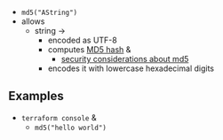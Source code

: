 * `md5("AString")`
* allows
  * string ->
    * encoded as UTF-8
    * computes [MD5 hash](https://datatracker.ietf.org/doc/html/rfc1321) &
      * [security considerations about md5](https://datatracker.ietf.org/doc/html/rfc6151)
    * encodes it with lowercase hexadecimal digits
    
## Examples
* `terraform console` &
  * `md5("hello world")`